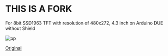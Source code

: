 # THIS IS A FORK
For 8bit SSD1963 TFT with resolution of 480x272, 4.3 inch on Arduino DUE without Shield

![pp](https://user-images.githubusercontent.com/47089904/210541811-255e942f-a06b-4d95-85ef-1adddda8eb46.jpg)

[Original](https://github.com/prenticedavid/MCUFRIEND_kbv)
